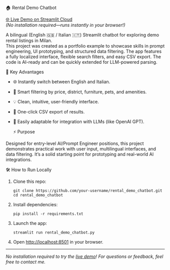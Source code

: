   🏠 Rental Demo Chatbot

[🌐  Live Demo on Streamlit Cloud  ](https://your-streamlit-cloud-link)  
*(No installation required—runs instantly in your browser!)*

A bilingual (English 🇬🇧 / Italian 🇮🇹) Streamlit chatbot for exploring demo rental listings in Milan.  
This project was created as a portfolio example to showcase skills in prompt engineering, UI prototyping, and structured data filtering. The app features a fully localized interface, flexible search filters, and easy CSV export. The code is AI-ready and can be quickly extended for LLM-powered parsing.

   🚀 Key Advantages

- 🌐 Instantly switch between English and Italian.
- 🔎 Smart filtering by price, district, furniture, pets, and amenities.
- 💡 Clean, intuitive, user-friendly interface.
- 📁 One-click CSV export of results.
- 🤖 Easily adaptable for integration with LLMs (like OpenAI GPT).

   ⚡️ Purpose

Designed for entry-level AI/Prompt Engineer positions, this project demonstrates practical work with user input, multilingual interfaces, and data filtering. It’s a solid starting point for prototyping and real-world AI integrations.

   🛠️ How to Run Locally

1. Clone this repo:
    ```
    git clone https://github.com/your-username/rental_demo_chatbot.git
    cd rental_demo_chatbot
    ```
2. Install dependencies:
    ```
    pip install -r requirements.txt
    ```
3. Launch the app:
    ```
    streamlit run rental_demo_chatbot.py
    ```
4. Open [http://localhost:8501](http://localhost:8501) in your browser.

---

*No installation required to try the [live demo](https://your-streamlit-cloud-link)! For questions or feedback, feel free to contact me.*
